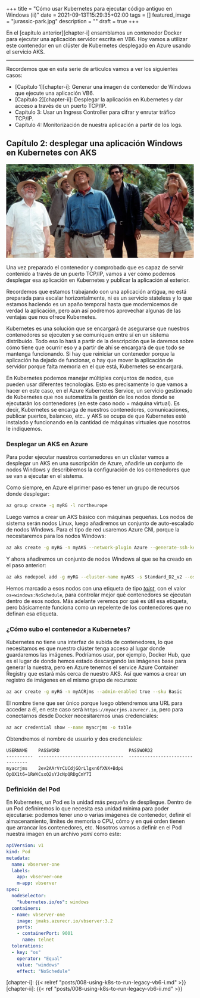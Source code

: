 +++
title =  "Cómo usar Kubernetes para ejecutar código antiguo en Windows (ii)"
date = 2021-09-13T15:29:35+02:00
tags = []
featured_image = "jurassic-park.jpg"
description = ""
draft = true
+++

En el [capítulo anterior][chapter-i] ensamblamos un contenedor Docker para ejecutar una aplicación servidor escrita en VB6. Hoy vamos a utilizar este contenedor en un clúster de Kubernetes desplegado en Azure usando el servicio AKS.

---

Recordemos que en esta serie de artículos vamos a ver los siguientes casos:

* [Capítulo 1][chapter-i]: Generar una imagen de contenedor de Windows que ejecute una aplicación VB6.
* [Capítulo 2][chapter-ii]: Desplegar la aplicación en Kubernetes y dar acceso a través de un puerto TCP/IP.
* Capítulo 3: Usar un Ingress Controller para cifrar y enrutar tráfico TCP/IP.
* Capítulo 4: Monitorización de nuestra aplicación a partir de los logs.

## Capítulo 2: desplegar una aplicación Windows en Kubernetes con AKS

[![El personal técnico viendo pasar los contenedores de VB6. En realidad es una escena de Jurassic Park donde los personajes alucinan viendo a los dinosaurios.][jurassic-park]][jurassic-screenrant]

Una vez preparado el contenedor y comprobado que es capaz de servir contenido a través de un puerto TCP/IP, vamos a ver cómo podemos desplegar esa aplicación en Kubernetes y publicar la aplicación al exterior.

Recordemos que estamos trabajando con una aplicación antigua, no está preparada para escalar horizontalmente, ni es un servicio stateless y lo que estamos haciendo es un apaño temporal hasta que modernicemos de verdad la aplicación, pero aún así podremos aprovechar algunas de las ventajas que nos ofrece Kubernetes.

Kubernetes es una solución que se encargará de asegurarse que nuestros contenedores se ejecuten y se comuniquen entre sí en un sistema distribuido. Todo eso lo hará a partir de la descripción que le daremos sobre cómo tiene que ocurrir eso y a partir de ahí se encargará de que todo se mantenga funcionando. Si hay que reiniciar un contenedor porque la aplicación ha dejado de funcionar, o hay que mover la aplicación de servidor porque falta memoria en el que está, Kubernetes se encargará.

En Kubernetes podemos manejar múltiples conjuntos de nodos, que pueden usar diferentes tecnologías. Esto es precisamente lo que vamos a hacer en este caso, en el Azure Kubernetes Service, un servicio gestionado de Kubernetes que nos automatiza la gestión de los nodos donde se ejecutarán los contenedores (en este caso nodo = máquina virtual). Es decir, Kubernetes se encarga de nuestros contenedores, comunicaciones, publicar puertos, balanceo, etc.. y AKS se ocupa de que Kubernetes esté instalado y funcionando en la cantidad de máquinas virtuales que nosotros le indiquemos.

### Desplegar un AKS en Azure

Para poder ejecutar nuestros contenedores en un clúster vamos a desplegar un AKS en una suscripción de Azure, añadirle un conjunto de nodos Windows y describiremos la configuración de los contenedores que se van a ejecutar en el sistema.

Como siempre, en Azure el primer paso es tener un grupo de recursos donde desplegar:

```bash
az group create -g myRG -l northeurope
```

Luego vamos a crear un AKS básico con máquinas pequeñas. Los nodos de sistema serán nodos Linux, luego añadiremos un conjunto de auto-escalado de nodos Windows. Para el tipo de red usaremos Azure CNI, porque la necesitaremos para los nodos Windows: 

```bash
az aks create -g myRG -n myAKS --network-plugin Azure --generate-ssh-keys -s Standard_B4ms
```

Y ahora añadiremos un conjunto de nodos Windows al que se ha creado en el paso anterior:

```bash
az aks nodepool add -g myRG --cluster-name myAKS -s Standard_D2_v2 --os-type Windows --name winnp --node-count 0 --min-count 0 --max-count 3 --enable-cluster-autoscaler --node-taints 'os=windows:NoSchedule' 
```

Hemos marcado a esos nodos con una etiqueta de tipo *[taint][k8s-taint]*, con el valor `os=windows:NoSchedule`, para controlar mejor qué contenedores se ejecutan dentro de esos nodos. Más adelante veremos por qué es útil esa etiqueta, pero básicamente funciona como un repelente de los contenedores que no definan esa etiqueta.

### ¿Cómo subo el contenedor a Kubernetes?

Kubernetes no tiene una interfaz de subida de contenedores, lo que necesitamos es que nuestro clúster tenga acceso al lugar donde guardaremos las imágenes. Podríamos usar, por ejemplo, Docker Hub, que es el lugar de donde hemos estado descargando las imágenes base para generar la nuestra, pero en Azure tenemos el service Azure Container Registry que estará más cerca de nuestro AKS. Así que vamos a crear un registro de imágenes en el mismo grupo de recursos:

```bash
az acr create -g myRG -n myACRjms --admin-enabled true --sku Basic
```

El nombre tiene que ser único porque luego obtendremos una URL para acceder a él, en este caso será `https://myacrjms.azurecr.io`, pero para conectarnos desde Docker necesitaremos unas credenciales:

```bash
az acr credential show --name myacrjms -o table
```

Obtendremos el nombre de usuario y dos credenciales:

```
USERNAME    PASSWORD                          PASSWORD2
----------  --------------------------------  --------------------------------
myacrjms    2ev2AArVrCUCdjGQrLlgxn6fXNX+BdpU  QpOX1t6=1RWXCsxQ2sYJcNpQRDgCmY7I
```








### Definición del Pod

En Kubernetes, un Pod es la unidad más pequeña de despliegue. Dentro de un Pod definiremos lo que necesita esa unidad mínima para poder ejecutarse: podemos tener uno o varias imágenes de contenedor, definir el almacenamiento, límites de memoria o CPU, cómo y en qué orden tienen que arrancar los contenedores, etc. Nosotros vamos a definir en el Pod nuestra imagen en un archivo *yaml* como este:

```yaml
apiVersion: v1
kind: Pod
metadata:
  name: vbserver-one
  labels:
    app: vbserver-one
    m-app: vbserver
spec:
  nodeSelector:
    "kubernetes.io/os": windows
  containers:
  - name: vbserver-one
    image: jmaks.azurecr.io/vbserver:3.2
    ports:
    - containerPort: 9001
      name: telnet
  tolerations:
  - key: "os"
    operator: "Equal"
    value: "windows"
    effect: "NoSchedule"
```




[chapter-i]: {{< relref "posts/008-using-k8s-to-run-legacy-vb6-i.md" >}}
[chapter-ii]: {{< ref "posts/008-using-k8s-to-run-legacy-vb6-ii.md" >}}

[k8s-taint]: https://kubernetes.io/docs/concepts/scheduling-eviction/taint-and-toleration/
[windows-nodes-faq]: https://docs.microsoft.com/azure/aks/windows-faq


[jurassic-park]: ./jurassic-park.jpg "El personal técnico viendo pasar los contenedores de VB6. No, es una escena de Jurassic Park de los personajes observando a los dinosaurios, con la misma cara que pone la gente cuando hablas de Kubernetes ejecutando VB6."
[jurassic-screenrant]: https://screenrant.com/jurassic-park-questions-want-answered/ "Fuente original de la imagen - Screenrant"

<!-- [chapter-iii]: < ref "posts/008-using-k8s-to-run-legacy-vb6-iii.md" >}}
[chapter-iv]: < ref "posts/008-using-k8s-to-run-legacy-vb6-iv.md" >}} -->